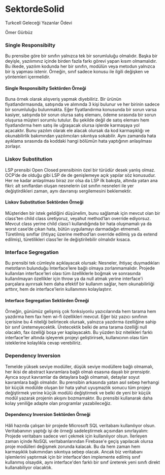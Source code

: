 # SektordeSolid

Turkcell Geleceği Yazanlar Ödevi


Ömer Gürbüz

<h3> Single Responsibilty </h3>

Bu prensibe göre bir sınıfın yalnızca tek bir sorumluluğu olmalıdır. Başka bir deyişle, yazılımınız içinde birden fazla farkı görevi yapan kısım olmamalıdır.  Bu ilkede, yazılım kodunda her bir sınıfın, modülün veya metodun yalnızca bir iş yapması istenir. Örneğin, sınıf sadece konusu ile ilgili değişken ve yöntemleri içermelidir.

<h4> Single Responsibilty Sektörden Örneği</h4>

Buna örnek olarak alışveriş yapmak diyebiliriz. Bir ürünün fiyatlandırmasında, satışında ve alımında 3 kişi bulunur ve her birinin sadece bir sorumluluğu bulunmakta. Eğer fiyatlandırma konusunda bir sorun varsa kasiyer, satışında bir sorun olursa satış elemanı, ödeme sırasında bir sorun oluşursa müşteri sorumlu tutulur. Bu şekilde değil de satış elemanı hem fiyatlandırma hem satış ile uğraşacak olursa işlerde karmaşaya yol açacaktır. Bunu yazılım olarak ele alacak olursak da kod karmaşıklığı ve okunabilirlik bakımından yazılımcıları sıkıntıya sokabilir. Aynı zamanda hata ayıklama sırasında da koddaki hangi bölümün hata yaptığının anlaşılması zorlaşır.

<h3> Liskov Substitution </h3>

LSP prensibi Open Closed prensibinin özel bir türüdür desek yanlış olmaz. OCP’de de olduğu gibi LSP de de genişlemeye açık yapılar söz konusudur. Her ne kadar anlaşılması biraz zor olsa da LSP ilk bakışta, altında yatan ana fikri: alt sınıflardan oluşan nesnelerin üst sınıfın nesneleri ile yer değiştirdikleri zaman, aynı davranışı sergilemesini beklemektir.

<h4> Liskov Substitution Sektörden Örneği</h4>

Müşteriden bir istek geldiğini düşünelim, bunu sağlamak için mevcut olan bir class’ten child class üretiyoruz, veyahut method’ları override ediyorsuz. Mevcut class yerine child class’i kullandığında bir hata oluşmamalı ya da worst case’de çıkan hata, bütün uygulamayı darmadağın etmemeli. Türetilmiş sınıflar (ihtiyaç üzerine method’ları override edilmiş ya da extend edilmiş), türetilikleri class’ler ile değiştirilebilir olmalıdır kısaca.

<h3> Interface Segregation </h3> 

Bu prensibi tek cümleyle açıklayacak olursak: Nesneler, ihtiyaç duymadıkları metotların bulunduğu Interface’lere bağlı olmaya zorlanmamalıdır. Projede kullanılan interface'leri olası tüm özelliklerle boğmak ve sonrasında kullanılmayan özellikler için throw ya da null atmak yerine interface'i parçalara ayırırsak hem daha efektif bir kullanım sağlar, hem okunabilirliği arttırır, hem de interface'lerin kullanımını kolaylaştırır.

<h4> Interface Segregation Sektörden Örneği</h4>

Örneğin, günümüz gelişmiş çok fonksiyonlu yazıcılarında hem tarama hem yazdırma hem fax hem wi-fi özellikleri mevcut. Eğer biz yazıcı sınıfının içerisine bu 4 niteliği belirtecek olursak, yalnızca yazdırma özelliğine sahip bir sınıf üretemeyecektik. Üretecektik belki de ama tarama özelliği null olacaktı, fax özelliği boşa yer kaplayacaktı. Bu yüzden biz nitelikleri farklı interface'ler altında işleyerek projeyi geliştirirsek, kullanıcının olası tüm isteklerine kolaylıkla cevap verebiliriz.

<h3> Dependency Inversion </h3>

Temelde yüksek seviye modüller, düşük seviye modüllere bağlı olmamalı, her ikisi de abstract kavramlara bağlı olmalı esasına dayalı bir prensiptir. Ayrıca soyut kavramlar da detaylara bağlı olmamalı, detaylar soyut kavramlara bağlı olmalıdır. Bu prensibin arkasında yatan asıl sebep herhangi bir küçük modülde oluşan bir hata yahut uyuşmazlık sonucu tüm projeyi değiştirmek yerine küçük modülü değiştirmek ve belki de yeni bir küçük modül yazarak projenin akışını bozmamaktır. Bu prensibi kullanarak daha kolay yeniliğe adapte olan programlar yazabileceğiz.

<h4> Dependency Inversion Sektörden Örneği</h4>

Hâli hazırda çalışan bir projede Microsoft SQL veritabanı kullanılıyor olsun. Veritabanının yaptığı işi de örneği sadeleştirmek açısından sınırlayalım: Projede veritabanı sadece veri çekmek için kullanılıyor olsun. İlerleyen zaman içinde NoSQL veritabanlarından Firebase'e geçiş yapılacak olursa proje modülleri değişmek zorunda kalacak. Bu da hem zaman hem karmaşıklık bakımından sıkıntıya sebep olacak. Ancak biz veritabanı işlemlerini yaptırmak için bir interface'den implemente edilmiş sınıf kullanmış olsaydık, aynı interface'den farklı bir sınıf üreterek yeni sınıfı direkt kullanabiliyor olacaktık.
